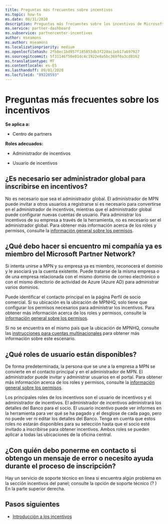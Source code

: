 ```yaml
---
title: Preguntas más frecuentes sobre incentivos
ms.topic: how-to
ms.date: 08/31/2020
description: Preguntas más frecuentes sobre los incentivos de Microsoft
ms.service: partner-dashboard
ms.subservice: partnercenter-incentives
author: mseamons
ms.author: mseamons
ms.localizationpriority: medium
ms.openlocfilehash: 2fb8ec1bd957f185853db3f220ac1eb17a697927
ms.sourcegitcommit: 5f31146f50e01dc4c1922e0a5bc369f0a3cd8162
ms.translationtype: MT
ms.contentlocale: es-ES
ms.lasthandoff: 09/01/2020
ms.locfileid: "89220593"
---
```

# <a name="frequently-asked-questions-on-incentives"></a>Preguntas más frecuentes sobre los incentivos

**Se aplica a:**

- Centro de partners

**Roles adecuados:**

- Administrador de incentivos

- Usuario de incentivos

## <a name="do-i-need-to-be-the-global-admin-to-enroll-in-incentives"></a>¿Es necesario ser administrador global para inscribirse en incentivos?

No es necesario que sea el administrador global. El administrador de MPN puede invitar a otros usuarios a registrarse si es necesario para convertirse en el administrador de incentivos, mientras que el administrador global puede configurar nuevas cuentas de usuario. Para administrar los incentivos de su empresa a través de la herramienta, no es necesario ser el administrador global. Para obtener más información acerca de los roles y permisos, consulte la [información general sobre los permisos](permissions-overview.md).

## <a name="what-do-i-need-to-do-if-i-find-my-company-is-already-a-member-of-the-microsoft-partner-network"></a>¿Qué debo hacer si encuentro mi compañía ya es miembro del Microsoft Partner Network?

Si intenta unirse a MPN y su empresa ya es miembro, reconocerá el dominio y le asociará ya la cuenta existente. Puede tratarse de la misma empresa o de una empresa relacionada con el mismo dominio de correo electrónico o con el mismo directorio de actividad de Azure (Azure AD) para administrar varios dominios.

Puede identificar el contacto principal en la página Perfil de socio comercial. Si su ubicación es la ubicación de MPNHQ, solo tiene que configurar los permisos necesarios para administrar los incentivos. Para obtener más información acerca de los roles y permisos, consulte la [información general sobre los permisos](permissions-overview.md).

Si no se encuentra en el mismo país que la ubicación de MPNHQ, consulte las [instrucciones para cuentas multinacionales](https://support.microsoft.com/help/4515619/special-considerations-for-multi-national-partners-joining-the-microso) para obtener más información sobre este escenario.

## <a name="what-user-roles-are-available"></a>¿Qué roles de usuario están disponibles?

De forma predeterminada, la persona que se une a la empresa a MPN se convierte en el contacto principal y en el administrador de MPN. El administrador puede invitar y administrar usuarios en el portal. Para obtener más información acerca de los roles y permisos, consulte la [información general sobre los permisos](permissions-overview.md).

Los principales roles de los incentivos son el usuario de incentivos y el administrador de incentivos. El administrador de incentivos administrará los detalles del Banco para el socio. El usuario incentivo puede ver informes en la herramienta para ver qué se ha pagado y el desglose de cada pago, pero no puede ver ni editar los detalles del Banco. Tenga en cuenta que estos roles no estarán disponibles para su selección hasta que el socio esté invitado a inscribirse para obtener incentivos. Ambos roles se pueden aplicar a todas las ubicaciones de la oficina central.

## <a name="who-should-i-contact-if-i-get-an-error-message-or-need-help-during-the-enrollment-process"></a>¿Con quién debo ponerme en contacto si obtengo un mensaje de error o necesito ayuda durante el proceso de inscripción?

Hay un servicio de soporte técnico en línea si encuentra algún problema en la sección incentivos del panel; consulte la opción de soporte técnico (? ) En la parte superior derecha.

## <a name="next-steps"></a>Pasos siguientes

- [Introducción a los incentivos](incentives-get-started-intro.md)
